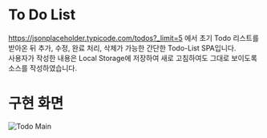 # To Do List

https://jsonplaceholder.typicode.com/todos?_limit=5 에서 초기 Todo 리스트를  
받아온 뒤 추가, 수정, 완료 처리, 삭제가 가능한 간단한 Todo-List SPA입니다.  
사용자가 작성한 내용은 Local Storage에 저장하여 새로 고침하여도 그대로 보이도록  
소스를 작성하였습니다.

# 구현 화면

![Todo Main](./public/img/todo_main.png)
